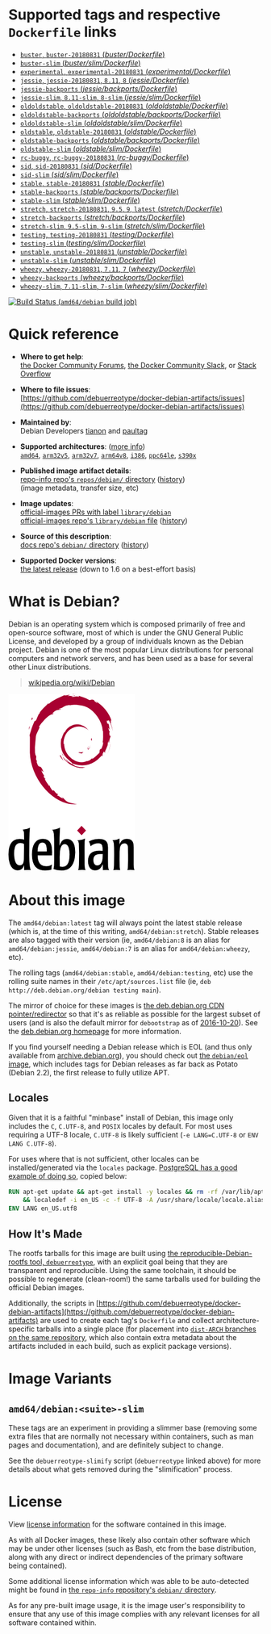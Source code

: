 <!--

********************************************************************************

WARNING:

    DO NOT EDIT "debian/README.md"

    IT IS AUTO-GENERATED

    (from the other files in "debian/" combined with a set of templates)

********************************************************************************

-->

# Supported tags and respective `Dockerfile` links

-	[`buster`, `buster-20180831` (*buster/Dockerfile*)](https://github.com/debuerreotype/docker-debian-artifacts/blob/ed15c6a0b511d2985ca252f59f4318b1fe2a7a59/buster/Dockerfile)
-	[`buster-slim` (*buster/slim/Dockerfile*)](https://github.com/debuerreotype/docker-debian-artifacts/blob/ed15c6a0b511d2985ca252f59f4318b1fe2a7a59/buster/slim/Dockerfile)
-	[`experimental`, `experimental-20180831` (*experimental/Dockerfile*)](https://github.com/debuerreotype/docker-debian-artifacts/blob/ed15c6a0b511d2985ca252f59f4318b1fe2a7a59/experimental/Dockerfile)
-	[`jessie`, `jessie-20180831`, `8.11`, `8` (*jessie/Dockerfile*)](https://github.com/debuerreotype/docker-debian-artifacts/blob/ed15c6a0b511d2985ca252f59f4318b1fe2a7a59/jessie/Dockerfile)
-	[`jessie-backports` (*jessie/backports/Dockerfile*)](https://github.com/debuerreotype/docker-debian-artifacts/blob/ed15c6a0b511d2985ca252f59f4318b1fe2a7a59/jessie/backports/Dockerfile)
-	[`jessie-slim`, `8.11-slim`, `8-slim` (*jessie/slim/Dockerfile*)](https://github.com/debuerreotype/docker-debian-artifacts/blob/ed15c6a0b511d2985ca252f59f4318b1fe2a7a59/jessie/slim/Dockerfile)
-	[`oldoldstable`, `oldoldstable-20180831` (*oldoldstable/Dockerfile*)](https://github.com/debuerreotype/docker-debian-artifacts/blob/ed15c6a0b511d2985ca252f59f4318b1fe2a7a59/oldoldstable/Dockerfile)
-	[`oldoldstable-backports` (*oldoldstable/backports/Dockerfile*)](https://github.com/debuerreotype/docker-debian-artifacts/blob/ed15c6a0b511d2985ca252f59f4318b1fe2a7a59/oldoldstable/backports/Dockerfile)
-	[`oldoldstable-slim` (*oldoldstable/slim/Dockerfile*)](https://github.com/debuerreotype/docker-debian-artifacts/blob/ed15c6a0b511d2985ca252f59f4318b1fe2a7a59/oldoldstable/slim/Dockerfile)
-	[`oldstable`, `oldstable-20180831` (*oldstable/Dockerfile*)](https://github.com/debuerreotype/docker-debian-artifacts/blob/ed15c6a0b511d2985ca252f59f4318b1fe2a7a59/oldstable/Dockerfile)
-	[`oldstable-backports` (*oldstable/backports/Dockerfile*)](https://github.com/debuerreotype/docker-debian-artifacts/blob/ed15c6a0b511d2985ca252f59f4318b1fe2a7a59/oldstable/backports/Dockerfile)
-	[`oldstable-slim` (*oldstable/slim/Dockerfile*)](https://github.com/debuerreotype/docker-debian-artifacts/blob/ed15c6a0b511d2985ca252f59f4318b1fe2a7a59/oldstable/slim/Dockerfile)
-	[`rc-buggy`, `rc-buggy-20180831` (*rc-buggy/Dockerfile*)](https://github.com/debuerreotype/docker-debian-artifacts/blob/ed15c6a0b511d2985ca252f59f4318b1fe2a7a59/rc-buggy/Dockerfile)
-	[`sid`, `sid-20180831` (*sid/Dockerfile*)](https://github.com/debuerreotype/docker-debian-artifacts/blob/ed15c6a0b511d2985ca252f59f4318b1fe2a7a59/sid/Dockerfile)
-	[`sid-slim` (*sid/slim/Dockerfile*)](https://github.com/debuerreotype/docker-debian-artifacts/blob/ed15c6a0b511d2985ca252f59f4318b1fe2a7a59/sid/slim/Dockerfile)
-	[`stable`, `stable-20180831` (*stable/Dockerfile*)](https://github.com/debuerreotype/docker-debian-artifacts/blob/ed15c6a0b511d2985ca252f59f4318b1fe2a7a59/stable/Dockerfile)
-	[`stable-backports` (*stable/backports/Dockerfile*)](https://github.com/debuerreotype/docker-debian-artifacts/blob/ed15c6a0b511d2985ca252f59f4318b1fe2a7a59/stable/backports/Dockerfile)
-	[`stable-slim` (*stable/slim/Dockerfile*)](https://github.com/debuerreotype/docker-debian-artifacts/blob/ed15c6a0b511d2985ca252f59f4318b1fe2a7a59/stable/slim/Dockerfile)
-	[`stretch`, `stretch-20180831`, `9.5`, `9`, `latest` (*stretch/Dockerfile*)](https://github.com/debuerreotype/docker-debian-artifacts/blob/ed15c6a0b511d2985ca252f59f4318b1fe2a7a59/stretch/Dockerfile)
-	[`stretch-backports` (*stretch/backports/Dockerfile*)](https://github.com/debuerreotype/docker-debian-artifacts/blob/ed15c6a0b511d2985ca252f59f4318b1fe2a7a59/stretch/backports/Dockerfile)
-	[`stretch-slim`, `9.5-slim`, `9-slim` (*stretch/slim/Dockerfile*)](https://github.com/debuerreotype/docker-debian-artifacts/blob/ed15c6a0b511d2985ca252f59f4318b1fe2a7a59/stretch/slim/Dockerfile)
-	[`testing`, `testing-20180831` (*testing/Dockerfile*)](https://github.com/debuerreotype/docker-debian-artifacts/blob/ed15c6a0b511d2985ca252f59f4318b1fe2a7a59/testing/Dockerfile)
-	[`testing-slim` (*testing/slim/Dockerfile*)](https://github.com/debuerreotype/docker-debian-artifacts/blob/ed15c6a0b511d2985ca252f59f4318b1fe2a7a59/testing/slim/Dockerfile)
-	[`unstable`, `unstable-20180831` (*unstable/Dockerfile*)](https://github.com/debuerreotype/docker-debian-artifacts/blob/ed15c6a0b511d2985ca252f59f4318b1fe2a7a59/unstable/Dockerfile)
-	[`unstable-slim` (*unstable/slim/Dockerfile*)](https://github.com/debuerreotype/docker-debian-artifacts/blob/ed15c6a0b511d2985ca252f59f4318b1fe2a7a59/unstable/slim/Dockerfile)
-	[`wheezy`, `wheezy-20180831`, `7.11`, `7` (*wheezy/Dockerfile*)](https://github.com/debuerreotype/docker-debian-artifacts/blob/ed15c6a0b511d2985ca252f59f4318b1fe2a7a59/wheezy/Dockerfile)
-	[`wheezy-backports` (*wheezy/backports/Dockerfile*)](https://github.com/debuerreotype/docker-debian-artifacts/blob/ed15c6a0b511d2985ca252f59f4318b1fe2a7a59/wheezy/backports/Dockerfile)
-	[`wheezy-slim`, `7.11-slim`, `7-slim` (*wheezy/slim/Dockerfile*)](https://github.com/debuerreotype/docker-debian-artifacts/blob/ed15c6a0b511d2985ca252f59f4318b1fe2a7a59/wheezy/slim/Dockerfile)

[![Build Status](https://doi-janky.infosiftr.net/job/multiarch/job/amd64/job/debian/badge/icon) (`amd64/debian` build job)](https://doi-janky.infosiftr.net/job/multiarch/job/amd64/job/debian/)

# Quick reference

-	**Where to get help**:  
	[the Docker Community Forums](https://forums.docker.com/), [the Docker Community Slack](https://blog.docker.com/2016/11/introducing-docker-community-directory-docker-community-slack/), or [Stack Overflow](https://stackoverflow.com/search?tab=newest&q=docker)

-	**Where to file issues**:  
	[https://github.com/debuerreotype/docker-debian-artifacts/issues](https://github.com/debuerreotype/docker-debian-artifacts/issues)

-	**Maintained by**:  
	Debian Developers [tianon](https://qa.debian.org/developer.php?login=tianon) and [paultag](https://qa.debian.org/developer.php?login=paultag)

-	**Supported architectures**: ([more info](https://github.com/docker-library/official-images#architectures-other-than-amd64))  
	[`amd64`](https://hub.docker.com/r/amd64/debian/), [`arm32v5`](https://hub.docker.com/r/arm32v5/debian/), [`arm32v7`](https://hub.docker.com/r/arm32v7/debian/), [`arm64v8`](https://hub.docker.com/r/arm64v8/debian/), [`i386`](https://hub.docker.com/r/i386/debian/), [`ppc64le`](https://hub.docker.com/r/ppc64le/debian/), [`s390x`](https://hub.docker.com/r/s390x/debian/)

-	**Published image artifact details**:  
	[repo-info repo's `repos/debian/` directory](https://github.com/docker-library/repo-info/blob/master/repos/debian) ([history](https://github.com/docker-library/repo-info/commits/master/repos/debian))  
	(image metadata, transfer size, etc)

-	**Image updates**:  
	[official-images PRs with label `library/debian`](https://github.com/docker-library/official-images/pulls?q=label%3Alibrary%2Fdebian)  
	[official-images repo's `library/debian` file](https://github.com/docker-library/official-images/blob/master/library/debian) ([history](https://github.com/docker-library/official-images/commits/master/library/debian))

-	**Source of this description**:  
	[docs repo's `debian/` directory](https://github.com/docker-library/docs/tree/master/debian) ([history](https://github.com/docker-library/docs/commits/master/debian))

-	**Supported Docker versions**:  
	[the latest release](https://github.com/docker/docker-ce/releases/latest) (down to 1.6 on a best-effort basis)

# What is Debian?

Debian is an operating system which is composed primarily of free and open-source software, most of which is under the GNU General Public License, and developed by a group of individuals known as the Debian project. Debian is one of the most popular Linux distributions for personal computers and network servers, and has been used as a base for several other Linux distributions.

> [wikipedia.org/wiki/Debian](https://en.wikipedia.org/wiki/Debian)

![logo](https://raw.githubusercontent.com/docker-library/docs/b449be7df57e9ed9086bb5821bfb5d6cdc5d67a4/debian/logo.png)

# About this image

The `amd64/debian:latest` tag will always point the latest stable release (which is, at the time of this writing, `amd64/debian:stretch`). Stable releases are also tagged with their version (ie, `amd64/debian:8` is an alias for `amd64/debian:jessie`, `amd64/debian:7` is an alias for `amd64/debian:wheezy`, etc).

The rolling tags (`amd64/debian:stable`, `amd64/debian:testing`, etc) use the rolling suite names in their `/etc/apt/sources.list` file (ie, `deb http://deb.debian.org/debian testing main`).

The mirror of choice for these images is [the deb.debian.org CDN pointer/redirector](https://deb.debian.org) so that it's as reliable as possible for the largest subset of users (and is also the default mirror for `debootstrap` as of [2016-10-20](https://anonscm.debian.org/cgit/d-i/debootstrap.git/commit/?id=9e8bc60ad1ccf3a25ce7890526b70059f3e770de)). See the [deb.debian.org homepage](https://deb.debian.org) for more information.

If you find yourself needing a Debian release which is EOL (and thus only available from [archive.debian.org](http://archive.debian.org)), you should check out [the `debian/eol` image](https://hub.docker.com/r/debian/eol/), which includes tags for Debian releases as far back as Potato (Debian 2.2), the first release to fully utilize APT.

## Locales

Given that it is a faithful "minbase" install of Debian, this image only includes the `C`, `C.UTF-8`, and `POSIX` locales by default. For most uses requiring a UTF-8 locale, `C.UTF-8` is likely sufficient (`-e LANG=C.UTF-8` or `ENV LANG C.UTF-8`).

For uses where that is not sufficient, other locales can be installed/generated via the `locales` package. [PostgreSQL has a good example of doing so](https://github.com/docker-library/postgres/blob/69bc540ecfffecce72d49fa7e4a46680350037f9/9.6/Dockerfile#L21-L24), copied below:

```dockerfile
RUN apt-get update && apt-get install -y locales && rm -rf /var/lib/apt/lists/* \
	&& localedef -i en_US -c -f UTF-8 -A /usr/share/locale/locale.alias en_US.UTF-8
ENV LANG en_US.utf8
```

## How It's Made

The rootfs tarballs for this image are built using [the reproducible-Debian-rootfs tool, `debuerreotype`](https://github.com/debuerreotype/debuerreotype), with an explicit goal being that they are transparent and reproducible. Using the same toolchain, it should be possible to regenerate (clean-room!) the same tarballs used for building the official Debian images.

Additionally, the scripts in [https://github.com/debuerreotype/docker-debian-artifacts](https://github.com/debuerreotype/docker-debian-artifacts) are used to create each tag's `Dockerfile` and collect architecture-specific tarballs into a single place (for placement into [`dist-ARCH` branches on the same repository](https://github.com/debuerreotype/docker-debian-artifacts/branches), which also contain extra metadata about the artifacts included in each build, such as explicit package versions).

# Image Variants

## `amd64/debian:<suite>-slim`

These tags are an experiment in providing a slimmer base (removing some extra files that are normally not necessary within containers, such as man pages and documentation), and are definitely subject to change.

See the `debuerreotype-slimify` script (`debuerreotype` linked above) for more details about what gets removed during the "slimification" process.

# License

View [license information](https://www.debian.org/social_contract#guidelines) for the software contained in this image.

As with all Docker images, these likely also contain other software which may be under other licenses (such as Bash, etc from the base distribution, along with any direct or indirect dependencies of the primary software being contained).

Some additional license information which was able to be auto-detected might be found in [the `repo-info` repository's `debian/` directory](https://github.com/docker-library/repo-info/tree/master/repos/debian).

As for any pre-built image usage, it is the image user's responsibility to ensure that any use of this image complies with any relevant licenses for all software contained within.
